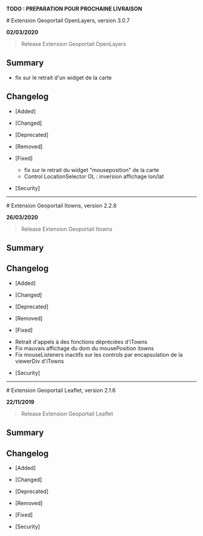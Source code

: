 **TODO : PREPARATION POUR PROCHAINE LIVRAISON**

# Extension Geoportail OpenLayers, version 3.0.7

**02/03/2020**
> Release Extension Geoportail OpenLayers

## Summary

* fix sur le retrait d'un widget de la carte

## Changelog

* [Added]

* [Changed]

* [Deprecated]

* [Removed]

* [Fixed]

    - fix sur le retrait du widget "mouseposition" de la carte
    - Control LocationSelector OL : inversion affichage lon/lat

* [Security]

---

# Extension Geoportail Itowns, version 2.2.8

**26/03/2020**
> Release Extension Geoportail Itowns

## Summary

## Changelog

* [Added]

* [Changed]

* [Deprecated]

* [Removed]

* [Fixed]

- Retrait d'appels à des fonctions dépréciées d'iTowns
- Fix mauvais affichage du dom du mousePosition itowns
- Fix mouseListeners inactifs sur les controls par encapsulation de la viewerDiv d'iTowns


* [Security]

---

# Extension Geoportail Leaflet, version 2.1.6

**22/11/2019**
> Release Extension Geoportail Leaflet

## Summary

## Changelog

* [Added]

* [Changed]

* [Deprecated]

* [Removed]

* [Fixed]

* [Security]
